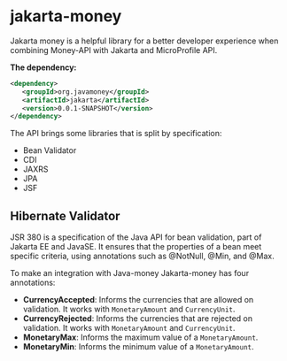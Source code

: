 # jakarta-money

Jakarta money is a helpful library for a better developer experience when combining Money-API with Jakarta and MicroProfile API.

**The dependency:**

```xml
<dependency>
   <groupId>org.javamoney</groupId>
   <artifactId>jakarta</artifactId>
   <version>0.0.1-SNAPSHOT</version>
</dependency>
```

The API brings some libraries that is split by specification:

* Bean Validator
* CDI
* JAXRS
* JPA
* JSF

## Hibernate Validator

JSR 380 is a specification of the Java API for bean validation, part of Jakarta EE and JavaSE. It ensures that the properties of a bean meet specific criteria, using annotations such as @NotNull, @Min, and @Max.

To make an integration with Java-money Jakarta-money has four annotations:

* **CurrencyAccepted**: Informs the currencies that are allowed on validation. It works with `MonetaryAmount` and `CurrencyUnit`.
* **CurrencyRejected**: Informs the currencies that are rejected on validation. It works with `MonetaryAmount` and `CurrencyUnit`.
* **MonetaryMax**: Informs the maximum value of a `MonetaryAmount`.
* **MonetaryMin**: Informs the minimum value of a `MonetaryAmount`.


